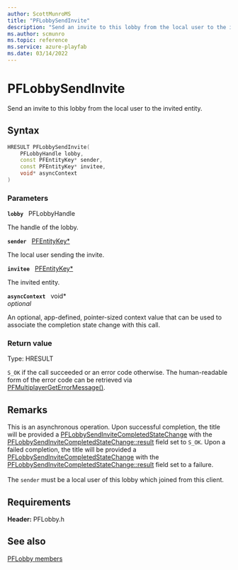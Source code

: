 ```yaml
---
author: ScottMunroMS
title: "PFLobbySendInvite"
description: "Send an invite to this lobby from the local user to the invited entity."
ms.author: scmunro
ms.topic: reference
ms.service: azure-playfab
ms.date: 03/14/2022
---
```


# PFLobbySendInvite  

Send an invite to this lobby from the local user to the invited entity.  

## Syntax  
  
```cpp
HRESULT PFLobbySendInvite(  
    PFLobbyHandle lobby,  
    const PFEntityKey* sender,  
    const PFEntityKey* invitee,  
    void* asyncContext  
)  
```  
  
### Parameters  
  
**`lobby`** &nbsp; PFLobbyHandle  
  
The handle of the lobby.  
  
**`sender`** &nbsp; [PFEntityKey*](../../pfmultiplayer/pfentitykey_clientsdk.md)  
  
The local user sending the invite.  
  
**`invitee`** &nbsp; [PFEntityKey*](../../pfmultiplayer/pfentitykey_clientsdk.md)  
  
The invited entity.  
  
**`asyncContext`** &nbsp; void*  
*optional*  
  
An optional, app-defined, pointer-sized context value that can be used to associate the completion state change with this call.  
  
  
### Return value
Type: HRESULT
  
```S_OK``` if the call succeeded or an error code otherwise. The human-readable form of the error code can be retrieved via [PFMultiplayerGetErrorMessage()](../../pfmultiplayer/functions/pfmultiplayergeterrormessage.md).
  
## Remarks  
  
This is an asynchronous operation. Upon successful completion, the title will be provided a [PFLobbySendInviteCompletedStateChange](../structs/pflobbysendinvitecompletedstatechange.md) with the [PFLobbySendInviteCompletedStateChange::result](../structs/pflobbysendinvitecompletedstatechange.md) field set to ```S_OK```. Upon a failed completion, the title will be provided a [PFLobbySendInviteCompletedStateChange](../structs/pflobbysendinvitecompletedstatechange.md) with the [PFLobbySendInviteCompletedStateChange::result](../structs/pflobbysendinvitecompletedstatechange.md) field set to a failure. <br /><br /> The `sender` must be a local user of this lobby which joined from this client.
  
## Requirements  
  
**Header:** PFLobby.h
  
## See also  
[PFLobby members](../pflobby_members.md)  

  
  
